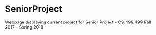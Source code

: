 # SeniorProject
Webpage displaying current project for Senior Project - CS 498/499 Fall 2017 - Spring 2018
